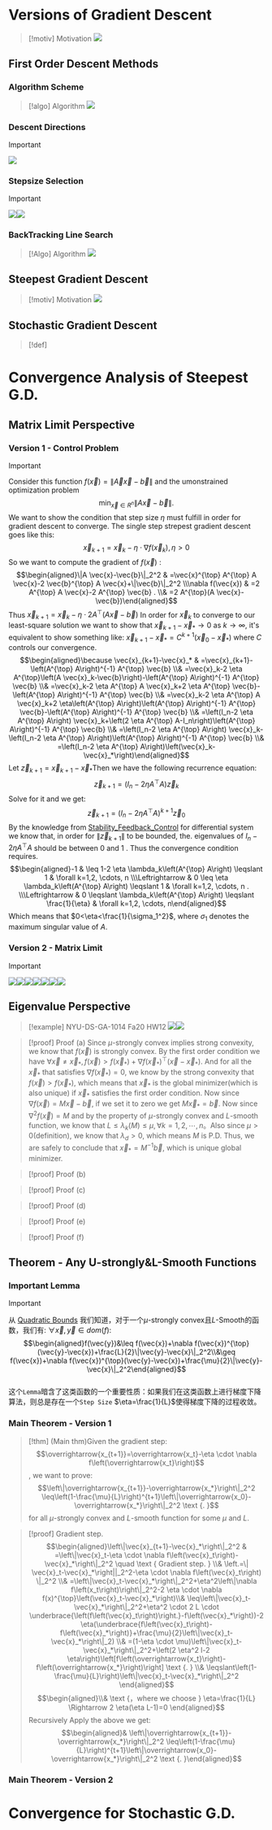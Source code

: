 # Versions of Gradient Descent
> [!motiv] Motivation
> ![](Gradient_Descent.assets/image-20231108095325288.png)


## First Order Descent Methods
### Algorithm Scheme
> [!algo] Algorithm
> ![](Gradient_Descent.assets/image-20231108095540460.png)



### Descent Directions
> [!important]
> ![](Gradient_Descent.assets/image-20231108095457055.png)



### Stepsize Selection
> [!important]
> ![](Gradient_Descent.assets/image-20231108101711536.png)![](Gradient_Descent.assets/image-20231108101746906.png)



### BackTracking Line Search
> [!Algo] Algorithm
> ![](Gradient_Descent.assets/image-20231108102015113.png)




## Steepest Gradient Descent
> [!motiv] Motivation
> ![](Gradient_Descent.assets/image-20231108102212825.png)



## Stochastic Gradient Descent
> [!def]


# Convergence Analysis of Steepest G.D.
## Matrix Limit Perspective
### Version 1 - Control Problem
> [!important]
> Consider this function $f(\vec{x})=\|\vec{A} \vec{x}-\vec{b}\|$ and the umonstrained optimization problem$$\min _{\vec{x} \in R^n}\|A \vec{x}-\vec{b}\| \text {. }$$We want to show the condition that step size $\eta$ must fulfill in order for gradient descent to converge.
> The single step strepest gradient descent goes like this:$$\vec{x}_{k+1}=\vec{x}_k-\eta \cdot \nabla f\left(\vec{x}_k\right), \eta>0$$So we want to compute the gradient of $f(\vec{x})$ :$$\begin{aligned}\|A \vec{x}-\vec{b}\|_2^2 & =\vec{x}^{\top} A^{\top} A \vec{x}-2 \vec{b}^{\top} A \vec{x}+\|\vec{b}\|_2^2 \\\nabla f(\vec{x}) & =2 A^{\top} A \vec{x}-2 A^{\top} \vec{b} . \\& =2 A^{\top}(A \vec{x}-\vec{b})\end{aligned}$$Thus $\vec{x}_{k+1}=\vec{x}_k-\eta \cdot 2 A^{\top}(A \vec{x}-\vec{b})$
> In order for $\vec{x}_k$ to converge to our least-square solution we want to show that $\vec{x}_{k+1}-\vec{x}_* \rightarrow 0$ as $k \rightarrow \infty$, it's equivalent to show something like:
> $\vec{x}_{k+1}-\vec{x}_*=C^{k+1}\left(\vec{x}_0-\vec{x}_*\right)$ where $C$ controls our convergence.$$\begin{aligned}\because \vec{x}_{k+1}-\vec{x}_* & =\vec{x}_{k+1}-\left(A^{\top} A\right)^{-1} A^{\top} \vec{b} \\& =\vec{x}_k-2 \eta A^{\top}\left(A \vec{x}_k-\vec{b}\right)-\left(A^{\top} A\right)^{-1} A^{\top} \vec{b} \\& =\vec{x}_k-2 \eta A^{\top} A \vec{x}_k+2 \eta A^{\top} \vec{b}-\left(A^{\top} A\right)^{-1} A^{\top} \vec{b} \\& =\vec{x}_k-2 \eta A^{\top} A \vec{x}_k+2 \eta\left(A^{\top} A\right)\left(A^{\top} A\right)^{-1} A^{\top} \vec{b}-\left(A^{\top} A\right)^{-1} A^{\top} \vec{b} \\& =\left(I_n-2 \eta A^{\top} A\right) \vec{x}_k+\left(2 \eta A^{\top} A-I_n\right)\left(A^{\top} A\right)^{-1} A^{\top} \vec{b} \\& =\left(I_n-2 \eta A^{\top} A\right) \vec{x}_k-\left(I_n-2 \eta A^{\top} A\right)\left(A^{\top} A\right)^{-1} A^{\top} \vec{b} \\& =\left(I_n-2 \eta A^{\top} A\right)\left(\vec{x}_k-\vec{x}_*\right)\end{aligned}$$Let $\vec{z}_{k+1}=\vec{x}_{k+1}-\vec{x}_*$Then we have the following recurrence equation:$$\vec{z}_{k+1}=\left(I_n-2 \eta A^{\top} A\right) \vec{z}_k$$Solve for it and we get:$$\vec{z}_{k+1}=\left(I_n-2 \eta A^{\top} A\right)^{k+1} \vec{z}_0$$By the knowledge from [Stability_Feedback_Control](../../EECS16B/Module2_Robotic_Control/Stability_Feedback_Control.md) for differential system we know that, in order for $\left\|\vec{z}_{k+1}\right\|$ to be bounded, the. eigenvalues of $I_n-2 \eta A^{\top} A$ should be between 0 and 1 . Thus the convergence condition requires.$$\begin{aligned}-1 & \leq 1-2 \eta \lambda_k\left(A^{\top} A\right) \leqslant 1 & \forall k=1,2, \cdots, n \\\Leftrightarrow & 0 \leq \eta \lambda_k\left(A^{\top} A\right) \leqslant 1 & \forall k=1,2, \cdots, n . \\\Leftrightarrow & 0 \leqslant \lambda_k\left(A^{\top} A\right) \leqslant \frac{1}{\eta} & \forall k=1,2, \cdots, n\end{aligned}$$
> Which means that $0<\eta<\frac{1}{\sigma_1^2}$, where $\sigma_1$ denotes the maximum singular value of $A$.


### Version 2 - Matrix Limit
> [!important]
> ![](Gradient_Descent.assets/image-20231109095850525.png)![](Gradient_Descent.assets/image-20231109100350318.png)![](Gradient_Descent.assets/image-20231109100357595.png)![](Gradient_Descent.assets/image-20231109100409620.png)![](Gradient_Descent.assets/image-20231109100417543.png)![](Gradient_Descent.assets/image-20231109100424425.png)![](Gradient_Descent.assets/image-20231109100431866.png)


## Eigenvalue Perspective
> [!example]
> NYU-DS-GA-1014 Fa20 HW12
> ![](Gradient_Descent.assets/image-20231109101156312.png)![](Gradient_Descent.assets/image-20231109101202437.png)

> [!proof] Proof (a)
> Since $\mu$-strongly convex implies strong convexity, we know that $f(\vec{x})$ is strongly convex. 
> By the first order condition we have $\forall \vec{x}\neq \vec{x}_*,f(\vec{x})>f(\vec{x}_{*})+\nabla f(\vec{x}_*)^{\top}(\vec{x}-\vec{x}_*)$. And for all the $\vec{x}_*$ that satisfies $\nabla f(\vec{x}_*)=0$, we know by the strong convexity that $f(\vec{x})>f(\vec{x}_*)$, which means that $\vec{x}_*$ is the global minimizer(which is also unique) if $\vec{x}_*$ satisfies the first order condition.
> Now since $\nabla f(\vec{x})=M\vec{x}-\vec{b}$, if we set it to zero we get $M\vec{x}_*=\vec{b}$. Now since $\nabla^2f(\vec{x})=M$ and by the property of $\mu$-strongly convex and $L$-smooth function, we know that $L\leq \lambda_k(M)\leq\mu,\forall k=1,2,\cdots, n$。Also since $\mu>0$(definition), we know that $\lambda_d>0$, which means $M$ is P.D. Thus, we are safely to conclude that $\vec{x}_*=M^{-1}\vec{b}$, which is unique global minimizer.

> [!proof] Proof (b)
> 

> [!proof] Proof (c)
> 

> [!proof] Proof (d)
> 

> [!proof] Proof (e)
> 

> [!proof] Proof (f)
> 



## Theorem - Any U-strongly&L-Smooth Functions
### Important Lemma
> [!important]
> 从 [Quadratic Bounds](../3_Convex_Optimization/Convex_Functions.md#Quadratic%20Bounds)  我们知道，对于一个$\mu$-strongly convex且$L$-Smooth的函数，我们有:
> $\forall\vec{x},\vec{y}\in dom(f)$:
> $$\begin{aligned}f(\vec{y})&\leq f(\vec{x})+\nabla f(\vec{x})^{\top}(\vec{y}-\vec{x})+\frac{L}{2}\|\vec{y}-\vec{x}\|_2^2\\&\geq f(\vec{x})+\nabla f(\vec{x})^{\top}(\vec{y}-\vec{x})+\frac{\mu}{2}\|\vec{y}-\vec{x}\|_2^2\end{aligned}$$  
> 这个`Lemma`暗含了这类函数的一个重要性质：如果我们在这类函数上进行梯度下降算法，则总是存在一个`Step Size` $\eta=\frac{1}{L}$使得梯度下降的过程收敛。


### Main Theorem - Version 1
> [!thm]
> (Main thm)Given the gradient step:$$\overrightarrow{x_{t+1}}=\overrightarrow{x_t}-\eta \cdot \nabla f\left(\overrightarrow{x_t}\right)$$, we want to prove: $$\left\|\overrightarrow{x_{t+1}}-\overrightarrow{x_*}\right\|_2^2 \leq\left(1-\frac{\mu}{L}\right)^{t+1}\left\|\overrightarrow{x_0}-\overrightarrow{x_*}\right\|_2^2 \text {. }$$ for all $\mu$-strongly convex and $L$-smooth function for some $\mu$ and $L$.
> 

> [!proof]
> Gradient step.$$\begin{aligned}\left\|\vec{x}_{t+1}-\vec{x}_*\right\|_2^2 & =\left\|\vec{x}_t-\eta \cdot \nabla f\left(\vec{x}_t\right)-\vec{x}_*\right\|_2^2 \quad \text { Gradient step. } \\& \left.=\| \vec{x}_t-\vec{x}_*\right||_2^2-\eta \cdot \nabla f\left(\vec{x}_t\right) \|_2^2 \\& =\left\|\vec{x}_t-\vec{x}_*\right\|_2^2+\eta^2\left\|\nabla f\left(x_t\right)\right\|_2^2-2 \eta \cdot \nabla f(x)^{\top}\left(\vec{x}_t-\vec{x}_*\right)\\& \leq\left\|\vec{x}_t-\vec{x}_*\right\|_2^2+\eta^2 \cdot 2 L \cdot \underbrace{\left(f\left(\vec{x}_t\right)\right.}-f\left(\vec{x}_*\right))-2 \eta(\underbrace{f\left(\vec{x}_t\right)-f\left(\vec{x}_*\right)}+\frac{\mu}{2}\left\|\vec{x}_t-\vec{x}_*\right\|_2) \\& =(1-\eta \cdot \mu)\left\|\vec{x}_t-\vec{x}_*\right\|_2^2+\left(2 \eta^2 l-2 \eta\right)\left[f\left(\overrightarrow{x_t}\right)-f\left(\overrightarrow{x_*}\right)\right] \text {. } \\& \leqslant\left(1-\frac{\mu}{L}\right)\left\|\vec{x}_t-\vec{x}_*\right\|_2^2  \end{aligned}$$
> $$\begin{aligned}\\& \text {，where we choose } \eta=\frac{1}{L} \Rightarrow 2 \eta(\eta L-1)=0 \end{aligned}$$
> Recursively Apply the above we get:
> $$\begin{aligned}& \left\|\overrightarrow{x_{t+1}}-\overrightarrow{x_*}\right\|_2^2 \leq\left(1-\frac{\mu}{L}\right)^{t+1}\left\|\overrightarrow{x_0}-\overrightarrow{x_*}\right\|_2^2 \text {. }\end{aligned}$$


### Main Theorem - Version 2
> 

# Convergence for Stochastic G.D.





